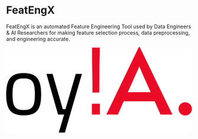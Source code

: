 # FeatEngX
FeatEngX is an automated Feature Engineering Tool used by Data Engineers & AI Researchers for making feature selection process, data preprocessing, and engineering accurate.

![OY Analytica](oy!A_Black_Min.png)

